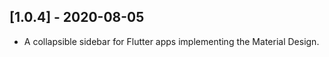 ## [1.0.4] - 2020-08-05

* A collapsible sidebar for Flutter apps implementing the Material Design.
